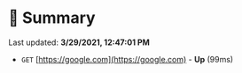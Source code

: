 # 📖 Summary
Last updated: **3/29/2021, 12:47:01 PM**

- `GET` [https://google.com](https://google.com) - **Up** (99ms)
